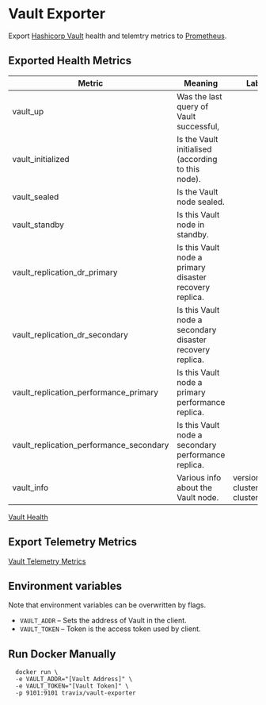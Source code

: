 # Vault Exporter

Export [Hashicorp Vault](https://github.com/hashicorp/vault) health and telemtry metrics to [Prometheus](https://github.com/prometheus/prometheus).

## Exported Health Metrics

| Metric | Meaning | Labels |
| ------ | ------- | ------ |
| vault_up | Was the last query of Vault successful, | |
| vault_initialized | Is the Vault initialised (according to this node). | |
| vault_sealed | Is the Vault node sealed. | |
| vault_standby | Is this Vault node in standby. | |
| vault_replication_dr_primary | Is this Vault node a primary disaster recovery replica. | |
| vault_replication_dr_secondary | Is this Vault node a secondary disaster recovery replica. | |
| vault_replication_performance_primary | Is this Vault node a primary performance replica. | |
| vault_replication_performance_secondary | Is this Vault node a secondary performance replica. | |
| vault_info | Various info about the Vault node. | version, cluster_name, cluster_id |

[Vault Health](https://www.vaultproject.io/api/system/health.html)

## Export Telemetry Metrics
[Vault Telemetry Metrics](https://www.vaultproject.io/api/system/metrics.html)

## Environment variables

Note that environment variables can be overwritten by flags.

* `VAULT_ADDR` – Sets the address of Vault in the client.
* `VAULT_TOKEN` – Token is the access token used by client.

## Run Docker Manually
```
  docker run \
  -e VAULT_ADDR="[Vault Address]" \
  -e VAULT_TOKEN="[Vault Token]" \
  -p 9101:9101 travix/vault-exporter
```